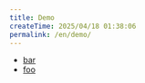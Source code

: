 ```yaml
---
title: Demo
createTime: 2025/04/18 01:38:06
permalink: /en/demo/
---
```


- [bar](./bar.md)
- [foo](./foo.md)
